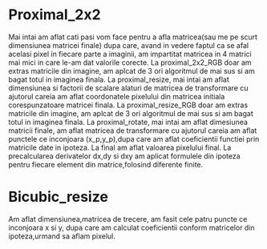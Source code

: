 # Proximal_2x2 
Mai intai am aflat cati pasi vom face pentru a afla matricea(sau me pe scurt dimensiunea matricei finale)
dupa care, avand in vedere faptul ca se afal acelasi pixel in fiecare parte a imaginii, am impartitat matricea in 4 matrici
mai mici in care le-am dat valorile corecte.
La proximal_2x2_RGB doar am extras matricile din imagine, am aplcat de 3 ori algoritmul de mai sus si am bagat totul in imaginea finala.
La proximal_resize, mai intai am aflat dimensiunea si factorii de scalare alaturi de matricea de transformare cu ajutorul careia
am aflat coordonatele pixelului din matricea initiala corespunzatoare matricei finala.
La proximal_resize_RGB doar am extras matricile din imagine, am aplcat de 3 ori algoritmul de mai sus si am bagat totul in imaginea finala.
La proximal_rotate, mai intai am aflat dimesiunea matricii finale, am aflat matricea de transformare cu ajutorul careia am aflat
punctele ce inconjoara (x_p,y_p),dupa care am aflat coeficientii functiei prin matricile date in ipoteza. La final
am aflat valoarea pixelului final.
La precalcularea derivatelor dx,dy si dxy am aplicat formulele din ipoteza pentru fiecare element din matrice,folosind diferente finite.
# Bicubic_resize  
Am aflat dimensiunea,matricea de trecere, am fasit cele patru puncte ce inconjoara x si y, dupa care am calculat coeficientii
conform matricelor din ipoteza,urmand sa aflam pixelul.
